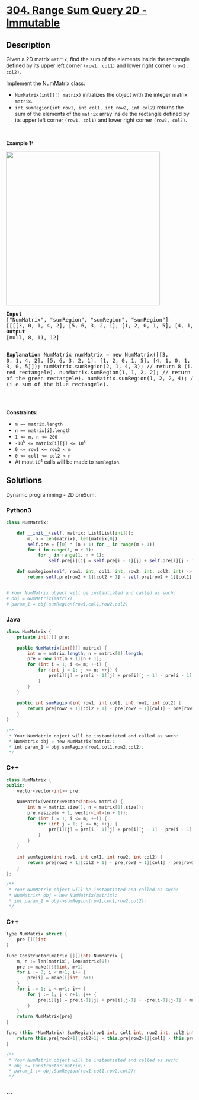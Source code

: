 # [304. Range Sum Query 2D - Immutable](https://leetcode.com/problems/range-sum-query-2d-immutable)



## Description

<p>Given a 2D matrix <code>matrix</code>, find the sum of the elements inside the rectangle defined by its upper left corner <code>(row1, col1)</code> and lower right corner <code>(row2, col2)</code>.</p>

<p>Implement the NumMatrix class:</p>

<ul>
	<li><code>NumMatrix(int[][] matrix)</code> initializes the object with the integer matrix <code>matrix</code>.</li>
	<li><code>int sumRegion(int row1, int col1, int row2, int col2)</code> returns the sum of the elements of the <code>matrix</code> array inside the rectangle defined by its upper left corner <code>(row1, col1)</code> and lower right corner <code>(row2, col2)</code>.</li>
</ul>

<p>&nbsp;</p>
<p><strong>Example 1:</strong></p>
<img alt="" src="https://cdn.jsdelivr.net/gh/yanglr/leetcode-ac@master/assets/0300-0399/0304.Range%20Sum%20Query%202D%20-%20Immutable/images/304.png" style="width: 415px; height: 415px;" />
<pre>
<strong>Input</strong>
[&quot;NumMatrix&quot;, &quot;sumRegion&quot;, &quot;sumRegion&quot;, &quot;sumRegion&quot;]
[[[[3, 0, 1, 4, 2], [5, 6, 3, 2, 1], [1, 2, 0, 1, 5], [4, 1, 0, 1, 7], [1, 0, 3, 0, 5]]], [2, 1, 4, 3], [1, 1, 2, 2], [1, 2, 2, 4]]
<strong>Output</strong>
[null, 8, 11, 12]

<strong>Explanation</strong>
NumMatrix numMatrix = new NumMatrix([[3, 0, 1, 4, 2], [5, 6, 3, 2, 1], [1, 2, 0, 1, 5], [4, 1, 0, 1, 7], [1, 0, 3, 0, 5]]);
numMatrix.sumRegion(2, 1, 4, 3); // return 8 (i.e sum of the red rectangele).
numMatrix.sumRegion(1, 1, 2, 2); // return 11 (i.e sum of the green rectangele).
numMatrix.sumRegion(1, 2, 2, 4); // return 12 (i.e sum of the blue rectangele).
</pre>

<p>&nbsp;</p>
<p><strong>Constraints:</strong></p>

<ul>
	<li><code>m == matrix.length</code></li>
	<li><code>n == matrix[i].length</code></li>
	<li><code>1 &lt;= m, n &lt;= 200</code></li>
	<li><code>-10<sup>5</sup> &lt;= matrix[i][j] &lt;= 10<sup>5</sup></code></li>
	<li><code>0 &lt;= row1 &lt;= row2 &lt; m</code></li>
	<li><code>0 &lt;= col1 &lt;= col2 &lt; n</code></li>
	<li>At most <code>10<sup>4</sup></code> calls will be made to <code>sumRegion</code>.</li>
</ul>


## Solutions

Dynamic programming - 2D preSum.

<!-- tabs:start -->

### **Python3**

```python
class NumMatrix:

    def __init__(self, matrix: List[List[int]]):
        m, n = len(matrix), len(matrix[0])
        self.pre = [[0] * (n + 1) for _ in range(m + 1)]
        for i in range(1, m + 1):
            for j in range(1, n + 1):
                self.pre[i][j] = self.pre[i - 1][j] + self.pre[i][j - 1] - self.pre[i - 1][j - 1] + matrix[i - 1][j - 1]

    def sumRegion(self, row1: int, col1: int, row2: int, col2: int) -> int:
        return self.pre[row2 + 1][col2 + 1] - self.pre[row2 + 1][col1] - self.pre[row1][col2 + 1] + self.pre[row1][col1]


# Your NumMatrix object will be instantiated and called as such:
# obj = NumMatrix(matrix)
# param_1 = obj.sumRegion(row1,col1,row2,col2)
```

### **Java**

```java
class NumMatrix {
    private int[][] pre;

    public NumMatrix(int[][] matrix) {
        int m = matrix.length, n = matrix[0].length;
        pre = new int[m + 1][n + 1];
        for (int i = 1; i <= m; ++i) {
            for (int j = 1; j <= n; ++j) {
                pre[i][j] = pre[i - 1][j] + pre[i][j - 1] - pre[i - 1][j - 1] + matrix[i - 1][j - 1];
            }
        }
    }
    
    public int sumRegion(int row1, int col1, int row2, int col2) {
        return pre[row2 + 1][col2 + 1] - pre[row2 + 1][col1] - pre[row1][col2 + 1] + pre[row1][col1];
    }
}

/**
 * Your NumMatrix object will be instantiated and called as such:
 * NumMatrix obj = new NumMatrix(matrix);
 * int param_1 = obj.sumRegion(row1,col1,row2,col2);
 */
```

### **C++**

```cpp
class NumMatrix {
public:
    vector<vector<int>> pre;

    NumMatrix(vector<vector<int>>& matrix) {
        int m = matrix.size(), n = matrix[0].size();
        pre.resize(m + 1, vector<int>(n + 1));
        for (int i = 1; i <= m; ++i) {
            for (int j = 1; j <= n; ++j) {
                pre[i][j] = pre[i - 1][j] + pre[i][j - 1] - pre[i - 1][j - 1] + matrix[i - 1][j - 1];
            }
        }
    }
    
    int sumRegion(int row1, int col1, int row2, int col2) {
        return pre[row2 + 1][col2 + 1] - pre[row2 + 1][col1] - pre[row1][col2 + 1] + pre[row1][col1];
    }
};

/**
 * Your NumMatrix object will be instantiated and called as such:
 * NumMatrix* obj = new NumMatrix(matrix);
 * int param_1 = obj->sumRegion(row1,col1,row2,col2);
 */
```

### **C++**

```cpp
type NumMatrix struct {
	pre [][]int
}

func Constructor(matrix [][]int) NumMatrix {
	m, n := len(matrix), len(matrix[0])
	pre := make([][]int, m+1)
	for i := 0; i < m+1; i++ {
		pre[i] = make([]int, n+1)
	}
	for i := 1; i < m+1; i++ {
		for j := 1; j < n+1; j++ {
			pre[i][j] = pre[i-1][j] + pre[i][j-1] + -pre[i-1][j-1] + matrix[i-1][j-1]
		}
	}
	return NumMatrix{pre}
}

func (this *NumMatrix) SumRegion(row1 int, col1 int, row2 int, col2 int) int {
	return this.pre[row2+1][col2+1] - this.pre[row2+1][col1] - this.pre[row1][col2+1] + this.pre[row1][col1]
}

/**
 * Your NumMatrix object will be instantiated and called as such:
 * obj := Constructor(matrix);
 * param_1 := obj.SumRegion(row1,col1,row2,col2);
 */
```

### **...**

```

```

<!-- tabs:end -->
